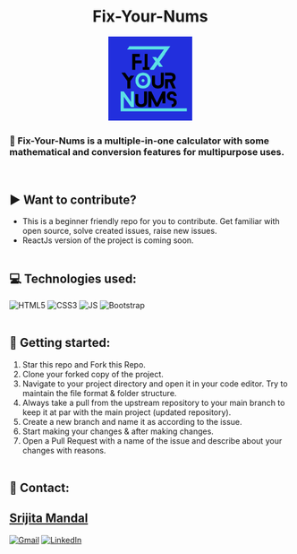 <h1 align="center">Fix-Your-Nums</h1>
<div align="center">
<img src="Fix Your Nums logo.png" width="150px" height="150px">
</div>
<h3> 🧮 Fix-Your-Nums is a multiple-in-one calculator with some mathematical and conversion features for multipurpose uses.</h3>
<!-- <h3> 🌐 Visit: <a href="srijita-mandal.github.io/fix-your-nums/">Fix-your-nums</a> </h3> -->
<br>

## ▶️ Want to contribute?
-  This is a beginner friendly repo for you to contribute. Get familiar with open source, solve created issues, raise new issues.
-  ReactJs version of the project is coming soon.
<br><br>

## 💻 Technologies used:
![HTML5](https://img.shields.io/badge/HTML5-E34F26?style=for-the-badge&logo=html5&logoColor=white)
![CSS3](https://img.shields.io/badge/CSS3-1572B6?style=for-the-badge&logo=css3&logoColor=white)
![JS](https://img.shields.io/badge/JavaScript-F7DF1E?style=for-the-badge&logo=javascript&logoColor=black)
![Bootstrap](https://img.shields.io/badge/Bootstrap-563D7C?style=for-the-badge&logo=bootstrap&logoColor=white)
<br><br>


## 🚀 Getting started:
1. Star this repo and Fork this Repo.
2. Clone your forked copy of the project.
3. Navigate to your project directory and open it in your code editor. Try to maintain the file format & folder structure.
4. Always take a pull from the upstream repository to your main branch to keep it at par with the main project (updated repository).
5. Create a new branch and name it as according to the issue.
6. Start making your changes & after making changes.
7. Open a Pull Request with a name of the issue and describe about your changes with reasons.
<br><br>

## 🤝 Contact:
<h2><a href="https://github.com/Srijita-Mandal">Srijita Mandal</a></h2>

<a href="mailto:srijitamandal6798@gmail.com" target="_blank">![Gmail](https://img.shields.io/badge/Gmail-D14836?style=for-the-badge&logo=gmail&logoColor=white)</a>
  <a href="https://www.linkedin.com/in/srijita-mandal-430021203/" target="_blank">![LinkedIn](https://img.shields.io/badge/linkedin-%230077B5.svg?style=for-the-badge&logo=linkedin&logoColor=white)</a>